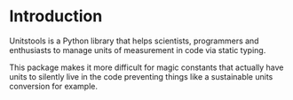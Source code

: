 # Introduction

Unitstools is a Python library that helps scientists, programmers and enthusiasts to manage units of measurement in code via static typing.

This package makes it more difficult for magic constants that actually have units to silently live in the code preventing things like a sustainable units conversion for example.